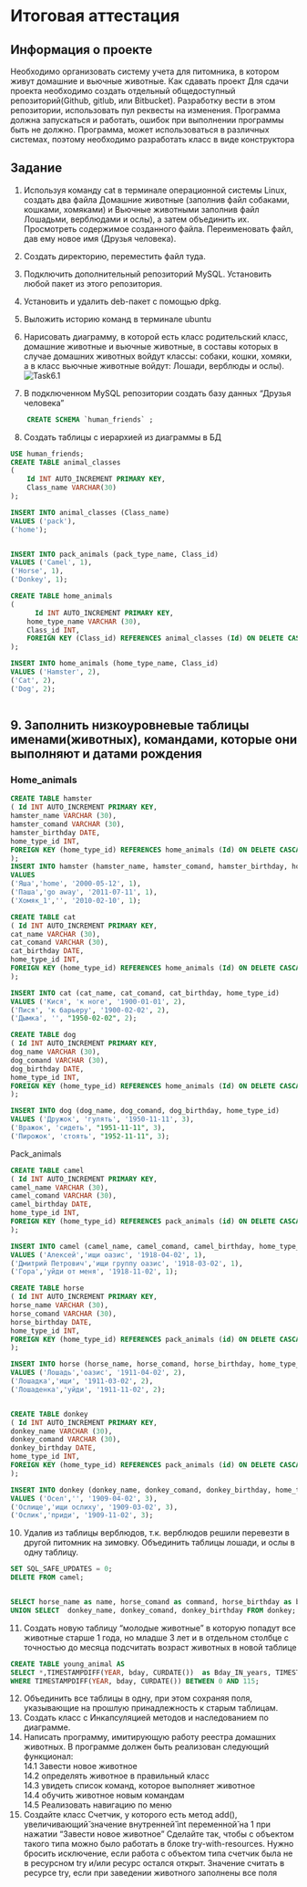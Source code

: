 # Итоговая аттестация
## Информация о проекте
Необходимо организовать систему учета для питомника, в котором живут
домашние и вьючные животные.
Как сдавать проект
Для сдачи проекта необходимо создать отдельный общедоступный
репозиторий(Github, gitlub, или Bitbucket). Разработку вести в этом
репозитории, использовать пул реквесты на изменения. Программа должна
запускаться и работать, ошибок при выполнении программы быть не должно.
Программа, может использоваться в различных системах, поэтому необходимо
разработать класс в виде конструктора
## Задание
1. Используя команду cat в терминале операционной системы Linux, создать
два файла Домашние животные (заполнив файл собаками, кошками,
хомяками) и Вьючные животными заполнив файл Лошадьми, верблюдами и
ослы), а затем объединить их. Просмотреть содержимое созданного файла.
Переименовать файл, дав ему новое имя (Друзья человека).

2. Создать директорию, переместить файл туда.
3. Подключить дополнительный репозиторий MySQL. Установить любой пакет
из этого репозитория.
4. Установить и удалить deb-пакет с помощью dpkg.
5. Выложить историю команд в терминале ubuntu

6. Нарисовать диаграмму, в которой есть класс родительский класс, домашние
животные и вьючные животные, в составы которых в случае домашних
животных войдут классы: собаки, кошки, хомяки, а в класс вьючные животные
войдут: Лошади, верблюды и ослы).
![Task6.1](Task6.1.JPG)
7. В подключенном MySQL репозитории создать базу данных “Друзья
человека”<br>
```sql
    CREATE SCHEMA `human_friends` ;
```
8. Создать таблицы с иерархией из диаграммы в БД





```sql
USE human_friends;
CREATE TABLE animal_classes
(
	Id INT AUTO_INCREMENT PRIMARY KEY, 
	Class_name VARCHAR(30)
);

INSERT INTO animal_classes (Class_name)
VALUES ('pack'),
('home'); 


INSERT INTO pack_animals (pack_type_name, Class_id)
VALUES ('Camel', 1),
('Horse', 1),
('Donkey', 1);

CREATE TABLE home_animals
(
	  Id INT AUTO_INCREMENT PRIMARY KEY,
    home_type_name VARCHAR (30),
    Class_id INT,
    FOREIGN KEY (Class_id) REFERENCES animal_classes (Id) ON DELETE CASCADE ON UPDATE CASCADE
);

INSERT INTO home_animals (home_type_name, Class_id)
VALUES ('Hamster', 2),
('Cat', 2),  
('Dog', 2); 



```
## 9. Заполнить низкоуровневые таблицы именами(животных), командами, которые они выполняют и датами рождения
### Home_animals

```sql
CREATE TABLE hamster 
( Id INT AUTO_INCREMENT PRIMARY KEY,
hamster_name VARCHAR (30),
hamster_comand VARCHAR (30),
hamster_birthday DATE,
home_type_id INT,
FOREIGN KEY (home_type_id) REFERENCES home_animals (Id) ON DELETE CASCADE ON UPDATE CASCADE
);
INSERT INTO hamster (hamster_name, hamster_comand, hamster_birthday, home_type_id)
VALUES 
('Яша','home', '2000-05-12', 1),  
('Паша','go away', '2011-07-11', 1), 
('Хомяк_1','', '2010-02-10', 1);

CREATE TABLE cat
( Id INT AUTO_INCREMENT PRIMARY KEY,
cat_name VARCHAR (30),
cat_comand VARCHAR (30),
cat_birthday DATE,
home_type_id INT,
FOREIGN KEY (home_type_id) REFERENCES home_animals (Id) ON DELETE CASCADE ON UPDATE CASCADE
);

INSERT INTO cat (cat_name, cat_comand, cat_birthday, home_type_id)
VALUES ('Кися', 'к ноге', '1900-01-01', 2),
('Пися', 'к барьеру', '1900-02-02', 2),  
('Дымка', '', "1950-02-02", 2); 

CREATE TABLE dog 
( Id INT AUTO_INCREMENT PRIMARY KEY,
dog_name VARCHAR (30),
dog_comand VARCHAR (30),
dog_birthday DATE,
home_type_id INT,
FOREIGN KEY (home_type_id) REFERENCES home_animals (Id) ON DELETE CASCADE ON UPDATE CASCADE
);

INSERT INTO dog (dog_name, dog_comand, dog_birthday, home_type_id)
VALUES ('Дружок', 'гулять', '1950-11-11', 3),
('Вражок', 'сидеть', "1951-11-11", 3),  
('Пирожок', 'стоять', "1952-11-11", 3);
```

Pack_animals
```sql
CREATE TABLE camel
( Id INT AUTO_INCREMENT PRIMARY KEY,
camel_name VARCHAR (30),
camel_comand VARCHAR (30),
camel_birthday DATE,
home_type_id INT,
FOREIGN KEY (home_type_id) REFERENCES pack_animals (id) ON DELETE CASCADE ON UPDATE CASCADE
);

INSERT INTO camel (camel_name, camel_comand, camel_birthday, home_type_id)
VALUES ('Алексей','ищи оазис', '1918-04-02', 1),
('Дмитрий Петрович','ищи группу оазис', '1918-03-02', 1),  
('Гора','уйди от меня', '1918-11-02', 1);

CREATE TABLE horse
( Id INT AUTO_INCREMENT PRIMARY KEY,
horse_name VARCHAR (30),
horse_comand VARCHAR (30),
horse_birthday DATE,
home_type_id INT,
FOREIGN KEY (home_type_id) REFERENCES pack_animals (id) ON DELETE CASCADE ON UPDATE CASCADE
);

INSERT INTO horse (horse_name, horse_comand, horse_birthday, home_type_id)
VALUES ('Лошадь','оазис', '1911-04-02', 2),
('Лошадка','ищи', '1911-03-02', 2),  
('Лошаденка','уйди', '1911-11-02', 2);


CREATE TABLE donkey
( Id INT AUTO_INCREMENT PRIMARY KEY,
donkey_name VARCHAR (30),
donkey_comand VARCHAR (30),
donkey_birthday DATE,
home_type_id INT,
FOREIGN KEY (home_type_id) REFERENCES pack_animals (id) ON DELETE CASCADE ON UPDATE CASCADE
);

INSERT INTO donkey (donkey_name, donkey_comand, donkey_birthday, home_type_id)
VALUES ('Осел','', '1909-04-02', 3),
('Ослище','ищи ослиху', '1909-03-02', 3),  
('Ослик','приди', '1909-11-02', 3);
```
10. Удалив из таблицы верблюдов, т.к. верблюдов решили перевезти в другой питомник на зимовку. Объединить таблицы лошади, и ослы в одну таблицу.

```sql
SET SQL_SAFE_UPDATES = 0;
DELETE FROM camel;


SELECT horse_name as name, horse_comand as command, horse_birthday as bday FROM horse
UNION SELECT  donkey_name, donkey_comand, donkey_birthday FROM donkey;
```
11. Создать новую таблицу “молодые животные” в которую попадут все
животные старше 1 года, но младше 3 лет и в отдельном столбце с точностью до месяца подсчитать возраст животных в новой таблице


```sql
CREATE TABLE young_animal AS
SELECT *,TIMESTAMPDIFF(YEAR, bday, CURDATE())  as Bday_IN_years, TIMESTAMPDIFF(MONTH, bday, CURDATE())%12  as Bday_IN_month FROM animal
WHERE TIMESTAMPDIFF(YEAR, bday, CURDATE()) BETWEEN 0 AND 115;
```
12. Объединить все таблицы в одну, при этом сохраняя поля, указывающие на прошлую принадлежность к старым таблицам.
13. Создать класс с Инкапсуляцией методов и наследованием по диаграмме.
14. Написать программу, имитирующую работу реестра домашних животных.
В программе должен быть реализован следующий функционал:<br>
14.1 Завести новое животное<br>
14.2 определять животное в правильный класс<br>
14.3 увидеть список команд, которое выполняет животное<br>
14.4 обучить животное новым командам<br>
14.5 Реализовать навигацию по меню<br>
15. Создайте класс Счетчик, у которого есть метод add(), увеличивающий̆
значение внутренней̆ int переменной̆ на 1 при нажатии “Завести новое
животное” Сделайте так, чтобы с объектом такого типа можно было работать в
блоке try-with-resources. Нужно бросить исключение, если работа с объектом
типа счетчик была не в ресурсном try и/или ресурс остался открыт. Значение
считать в ресурсе try, если при заведении животного заполнены все поля